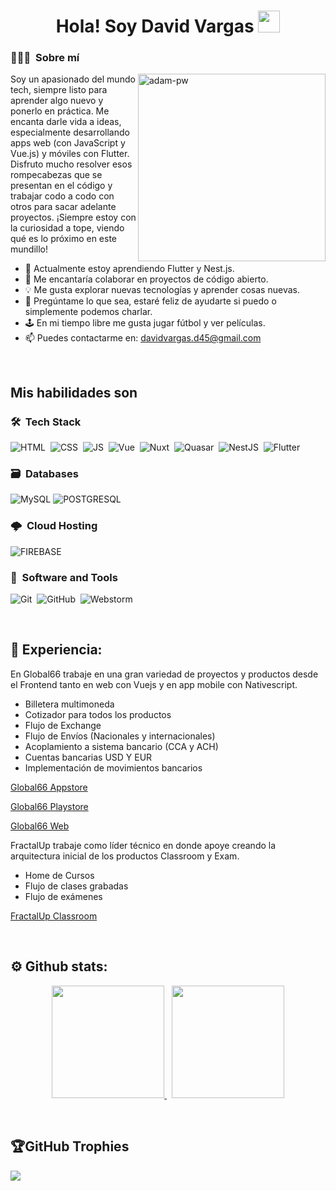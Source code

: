 <h1 align="center">Hola! Soy David Vargas <img src="https://media.giphy.com/media/hvRJCLFzcasrR4ia7z/giphy.gif" width="35px"></h1>

### 👨🏻‍💻 &nbsp;Sobre mí

<p><img width="300px" align="right" src="https://github.com/Adam-pw/Adam-pw/blob/main/animation_500_kxa883sd.gif" alt="adam-pw" /></p>

Soy un apasionado del mundo tech, siempre listo para aprender algo nuevo y ponerlo en práctica. Me encanta darle vida a ideas, especialmente desarrollando apps 
web (con JavaScript y Vue.js) y móviles con Flutter. Disfruto mucho resolver esos rompecabezas que se presentan en el código y trabajar codo a codo con otros 
para sacar adelante proyectos. ¡Siempre estoy con la curiosidad a tope, viendo qué es lo próximo en este mundillo!

- 🌱 Actualmente estoy aprendiendo Flutter y Nest.js.
- 👯 Me encantaría colaborar en proyectos de código abierto.
- 💡 Me gusta explorar nuevas tecnologías y aprender cosas nuevas.
- 💬 Pregúntame lo que sea, estaré feliz de ayudarte si puedo o simplemente podemos charlar.
- 🕹 En mi tiempo libre me gusta jugar fútbol y ver películas.
- 📫 Puedes contactarme en: davidvargas.d45@gmail.com

<!---
</br>
Por si gustas apoyarme!

[![ko-fi](https://ko-fi.com/img/githubbutton_sm.svg)](https://ko-fi.com/C0C11FRGHH)
-->
  
</br>

<h2 align="left" >Mis habilidades son</h2>


### 🛠 &nbsp;Tech Stack

  ![HTML](https://img.shields.io/badge/HTML5-E34F26?style=for-the-badge&logo=html5&logoColor=white)&nbsp;
  ![CSS](https://img.shields.io/badge/CSS3-1572B6?style=for-the-badge&logo=css3&logoColor=white)&nbsp;
  ![JS](https://img.shields.io/badge/JavaScript-F7DF1E?style=for-the-badge&logo=javascript&logoColor=black)&nbsp;
  ![Vue](https://img.shields.io/badge/Vue-42B883?style=for-the-badge&logo=vue.js&logoColor=white)&nbsp;
  ![Nuxt](https://img.shields.io/badge/Nuxt-00C16A?style=for-the-badge&logo=nuxt&logoColor=white)&nbsp;
  ![Quasar](https://img.shields.io/badge/Quasar-00B4FF?style=for-the-badge&logo=quasar&logoColor=white)&nbsp;
  ![NestJS](https://img.shields.io/badge/Nestjs-F23551?style=for-the-badge&logo=nestjs&logoColor=white)&nbsp;
  ![Flutter](https://img.shields.io/badge/Flutter-0468D7?style=for-the-badge&logo=flutter&logoColor=white)&nbsp;

  ### 🗃 &nbsp;Databases
  
  ![MySQL](https://img.shields.io/badge/mysql-4479A1.svg?style=for-the-badge&logo=mysql&logoColor=white)
  ![POSTGRESQL](https://img.shields.io/badge/postgres-%23316192.svg?style=for-the-badge&logo=postgresql&logoColor=white)&nbsp;

  ### 🌩️ &nbsp;Cloud Hosting
  
  ![FIREBASE](https://img.shields.io/badge/firebase-DD2C00.svg?style=for-the-badge&logo=firebase&logoColor=white)&nbsp;

  ### 🧰 &nbsp;Software and Tools 
  
  ![Git](https://img.shields.io/badge/git-%23F05033.svg?style=for-the-badge&logo=git&logoColor=white)&nbsp;
  ![GitHub](https://img.shields.io/badge/github-%23121011.svg?style=for-the-badge&logo=github&logoColor=white)&nbsp;
  ![Webstorm](https://img.shields.io/badge/Webstorm-000000.svg?style=for-the-badge&logo=webstorm&logoColor=white)&nbsp;

</br>

### <h2>💼 Experiencia:</h2> 

En Global66 trabaje en una gran variedad de proyectos y productos desde el Frontend tanto en web con Vuejs y en app mobile con Nativescript.

- Billetera multimoneda
- Cotizador para todos los productos
- Flujo de Exchange
- Flujo de Envíos (Nacionales y internacionales)
- Acoplamiento a sistema bancario (CCA y ACH)
- Cuentas bancarias USD Y EUR
- Implementación de movimientos bancarios

[Global66 Appstore](https://apps.apple.com/ec/app/global66-paga-env%C3%ADa-y-m%C3%A1s/id1494957339)&nbsp;

[Global66 Playstore](https://play.google.com/store/apps/details?id=com.global66.cards&pcampaignid=web_share)&nbsp;

[Global66 Web](https://transferencias.global66.com/signin?redirect=/home)&nbsp;


FractalUp trabaje como líder técnico en donde apoye creando la arquitectura inicial de los productos Classroom y Exam.

- Home de Cursos
- Flujo de clases grabadas
- Flujo de exámenes

[FractalUp Classroom](https://info.fractalup.com/product/content)&nbsp;

</br>

### <h2>⚙️ Github stats:</h2> 

<p align="center">
  <a href="https://github.com/thedavos">
    <img height="180em" src="https://github-readme-stats-eight-theta.vercel.app/api?username=thedavos&show_icons=true&theme=algolia&include_all_commits=true&count_private=true"/>
  </a>
  &nbsp;
  <a href="https://github.com/thedavos">
    <img height="180em" src="https://github-readme-stats-eight-theta.vercel.app/api/top-langs/?username=thedavos&layout=compact&langs_count=8&theme=algolia"/>
  </a>
</p>

</br>

## 🏆GitHub Trophies
![](https://github-profile-trophy.vercel.app/?username=thedavos&theme=discord&no-frame=false&no-bg=false&margin-w=4)
